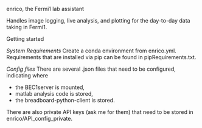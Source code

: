 enrico, the Fermi1 lab assistant

Handles image logging, live analysis, and plotting for the day-to-day data taking in Fermi1.

Getting started

*System Requirements*
Create a conda environment from enrico.yml. Requirements that are installed via pip can be found in pipRequirements.txt.

*Config files*
There are several .json files that need to be configured, indicating where
- the BEC1server is mounted,
- matlab analysis code is stored,
- the breadboard-python-client is stored.

There are also private API keys (ask me for them) that need to be stored in enrico/API_config_private.
